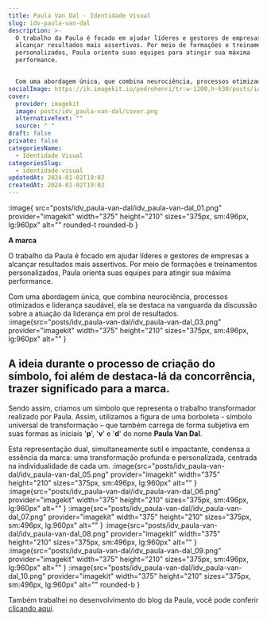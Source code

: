 ```yaml
---
title: Paula Van Dal - Identidade Visual
slug: idv-paula-van-dal
description: >-
  O trabalho da Paula é focado em ajudar líderes e gestores de empresas a
  alcançar resultados mais assertivos. Por meio de formações e treinamentos
  personalizados, Paula orienta suas equipes para atingir sua máxima
  performance.


  Com uma abordagem única, que combina neurociência, processos otimizados e liderança saudável, ela se destaca na vanguarda da discussão sobre a atuação da liderança em prol de resultados.
socialImage: https://ik.imagekit.io/pedrohenri/tr:w-1200,h-630/posts/idv_paula-van-dal/social-image.png
cover:
  provider: imagekit
  image: posts/idv_paula-van-dal/cover.png
  alternativeText: ""
  source: " "
draft: false
private: false
categoriesName:
  - Identidade Visual
categoriesSlug:
  - identidade-visual
updatedAt: 2024-01-02T19:02
createdAt: 2024-01-02T19:02
---
```

:image{ src="posts/idv_paula-van-dal/idv_paula-van-dal_01.png" provider="imagekit" width="375" height="210" sizes="375px, sm:496px, lg:960px" alt="" rounded-t rounded-b }

**A marca**

O trabalho da Paula é focado em ajudar líderes e gestores de empresas a alcançar resultados mais assertivos. Por meio de formações e treinamentos personalizados, Paula orienta suas equipes para atingir sua máxima performance.

Com uma abordagem única, que combina neurociência, processos otimizados e liderança saudável, ela se destaca na vanguarda da discussão sobre a atuação da liderança em prol de resultados.
:image{src="posts/idv_paula-van-dal/idv_paula-van-dal_03.png" provider="imagekit" width="375" height="210" sizes="375px, sm:496px, lg:960px" alt="" }

## A ideia durante o processo de criação do símbolo, foi além de destaca-lá da concorrência, trazer significado para a marca.

Sendo assim, criamos um símbolo que representa o trabalho transformador realizado por Paula. Assim, utilizamos a figura de uma borboleta - símbolo universal de transformação – que também carrega de forma subjetiva em suas formas as iniciais '**p**', '**v**' e '**d**' do nome **Paula Van Dal**.

Esta representação dual, simultaneamente sutil e impactante, condensa a essência da marca: uma transformação profunda e personalizada, centrada na individualidade de cada um.
:image{src="posts/idv_paula-van-dal/idv_paula-van-dal_05.png" provider="imagekit" width="375" height="210" sizes="375px, sm:496px, lg:960px" alt="" }
:image{src="posts/idv_paula-van-dal/idv_paula-van-dal_06.png" provider="imagekit" width="375" height="210" sizes="375px, sm:496px, lg:960px" alt="" }
:image{src="posts/idv_paula-van-dal/idv_paula-van-dal_07.png" provider="imagekit" width="375" height="210" sizes="375px, sm:496px, lg:960px" alt="" }
:image{src="posts/idv_paula-van-dal/idv_paula-van-dal_08.png" provider="imagekit" width="375" height="210" sizes="375px, sm:496px, lg:960px" alt="" }
:image{src="posts/idv_paula-van-dal/idv_paula-van-dal_09.png" provider="imagekit" width="375" height="210" sizes="375px, sm:496px, lg:960px" alt="" }
:image{src="posts/idv_paula-van-dal/idv_paula-van-dal_10.png" provider="imagekit" width="375" height="210" sizes="375px, sm:496px, lg:960px" alt="" rounded-b }

Também trabalhei no desenvolvimento do blog da Paula, você pode conferir [clicando aqui](https://pedrohenri.design/posts/lp-paula-van-dal/).

